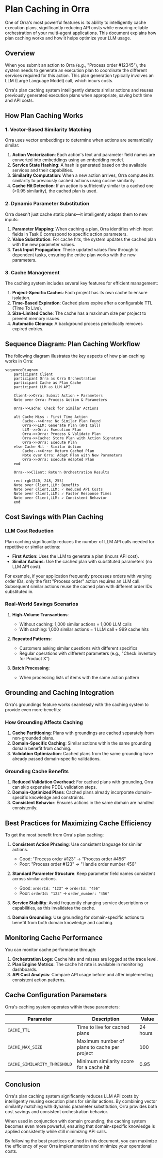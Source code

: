 # Plan Caching in Orra

One of Orra's most powerful features is its ability to intelligently cache execution plans, significantly reducing API costs while ensuring reliable orchestration of your multi-agent applications. This document explains how plan caching works and how it helps optimize your LLM usage.

## Overview

When you submit an action to Orra (e.g., "Process order #12345"), the system needs to generate an execution plan to coordinate the different services required for this action. This plan generation typically involves an LLM (Large Language Model) call, which incurs costs.

Orra's plan caching system intelligently detects similar actions and reuses previously generated execution plans when appropriate, saving both time and API costs.

## How Plan Caching Works

### 1. Vector-Based Similarity Matching

Orra uses vector embeddings to determine when actions are semantically similar:

1. **Action Vectorization**: Each action's text and parameter field names are converted into embeddings using an embedding model.
2. **Service State Hashing**: A hash is generated based on the available services and their capabilities.
3. **Similarity Computation**: When a new action arrives, Orra computes its similarity to previously cached actions using cosine similarity.
4. **Cache Hit Detection**: If an action is sufficiently similar to a cached one (>0.95 similarity), the cached plan is used.

### 2. Dynamic Parameter Substitution

Orra doesn't just cache static plans—it intelligently adapts them to new inputs:

1. **Parameter Mapping**: When caching a plan, Orra identifies which input fields in Task 0 correspond to specific action parameters.
2. **Value Substitution**: For cache hits, the system updates the cached plan with the new parameter values.
3. **Task Input Propagation**: These updated values flow through to dependent tasks, ensuring the entire plan works with the new parameters.

### 3. Cache Management

The caching system includes several key features for efficient management:

1. **Project-Specific Caches**: Each project has its own cache to ensure isolation.
2. **Time-Based Expiration**: Cached plans expire after a configurable TTL (Time To Live).
3. **Size-Limited Cache**: The cache has a maximum size per project to prevent memory issues.
4. **Automatic Cleanup**: A background process periodically removes expired entries.

## Sequence Diagram: Plan Caching Workflow

The following diagram illustrates the key aspects of how plan caching works in Orra:

```mermaid
sequenceDiagram
    participant Client
    participant Orra as Orra Orchestration
    participant Cache as Plan Cache
    participant LLM as LLM API
    
    Client->>Orra: Submit Action + Parameters
    Note over Orra: Process Action & Parameters
    
    Orra->>Cache: Check for Similar Actions
    
    alt Cache Miss - First Time Action
        Cache-->>Orra: No Similar Plan Found
        Orra->>LLM: Generate Plan (API Call)
        LLM-->>Orra: Execution Plan 
        Orra->>Orra: Process & Validate Plan
        Orra->>Cache: Store Plan with Action Signature
        Orra->>Orra: Execute Plan
    else Cache Hit - Similar Action
        Cache-->>Orra: Return Cached Plan
        Note over Orra: Adapt Plan with New Parameters
        Orra->>Orra: Execute Adapted Plan
    end
    
    Orra-->>Client: Return Orchestration Results
    
    rect rgb(240, 248, 255)
    Note over Client,LLM: Benefits
    Note over Client,LLM: ✓ Reduced API Costs
    Note over Client,LLM: ✓ Faster Response Times
    Note over Client,LLM: ✓ Consistent Behavior
    end
```

## Cost Savings with Plan Caching

### LLM Cost Reduction

Plan caching significantly reduces the number of LLM API calls needed for repetitive or similar actions:

- **First Action**: Uses the LLM to generate a plan (incurs API cost).
- **Similar Actions**: Use the cached plan with substituted parameters (no LLM API cost).

For example, if your application frequently processes orders with varying order IDs, only the first "Process order" action requires an LLM call. Subsequent similar actions reuse the cached plan with different order IDs substituted in.

### Real-World Savings Scenarios

1. **High-Volume Transactions**:
   - Without caching: 1,000 similar actions = 1,000 LLM calls
   - With caching: 1,000 similar actions = 1 LLM call + 999 cache hits

2. **Repeated Patterns**:
   - Customers asking similar questions with different specifics
   - Regular operations with different parameters (e.g., "Check inventory for Product X")

3. **Batch Processing**:
   - When processing lists of items with the same action pattern

## Grounding and Caching Integration

Orra's groundings feature works seamlessly with the caching system to provide even more benefits:

### How Grounding Affects Caching

1. **Cache Partitioning**: Plans with groundings are cached separately from non-grounded plans.
2. **Domain-Specific Caching**: Similar actions within the same grounding domain benefit from caching.
3. **Validation Optimization**: Cached plans from the same grounding have already passed domain-specific validations.

### Grounding Cache Benefits

1. **Reduced Validation Overhead**: For cached plans with grounding, Orra can skip expensive PDDL validation steps.
2. **Domain-Optimized Plans**: Cached plans already incorporate domain-specific knowledge and constraints.
3. **Consistent Behavior**: Ensures actions in the same domain are handled consistently.

## Best Practices for Maximizing Cache Efficiency

To get the most benefit from Orra's plan caching:

1. **Consistent Action Phrasing**: Use consistent language for similar actions.
   - Good: "Process order #123" → "Process order #456"
   - Poor: "Process order #123" → "Handle order number 456"

2. **Standard Parameter Structure**: Keep parameter field names consistent across similar actions.
   - Good: `orderId: "123"` → `orderId: "456"`
   - Poor: `orderId: "123"` → `order_number: "456"`

3. **Service Stability**: Avoid frequently changing service descriptions or capabilities, as this invalidates the cache.

4. **Domain Grounding**: Use grounding for domain-specific actions to benefit from both domain knowledge and caching.

## Monitoring Cache Performance

You can monitor cache performance through:

1. **Orchestration Logs**: Cache hits and misses are logged at the trace level.
2. **Plan Engine Metrics**: The cache hit rate is available in monitoring dashboards.
3. **API Cost Analysis**: Compare API usage before and after implementing consistent action patterns.

## Cache Configuration Parameters

Orra's caching system operates within these parameters:

| Parameter | Description | Value    |
|-----------|-------------|----------|
| `CACHE_TTL` | Time to live for cached plans | 24 hours |
| `CACHE_MAX_SIZE` | Maximum number of plans to cache per project | 100      |
| `CACHE_SIMILARITY_THRESHOLD` | Minimum similarity score for a cache hit | 0.95     |

## Conclusion

Orra's plan caching system significantly reduces LLM API costs by intelligently reusing execution plans for similar actions. By combining vector similarity matching with dynamic parameter substitution, Orra provides both cost savings and consistent orchestration behavior.

When used in conjunction with domain grounding, the caching system becomes even more powerful, ensuring that domain-specific knowledge is applied consistently while still minimizing API calls.

By following the best practices outlined in this document, you can maximize the efficiency of your Orra implementation and minimize your operational costs.
